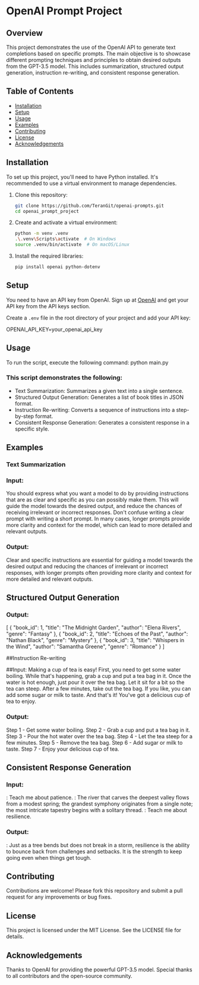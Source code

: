 # OpenAI Prompt Project

## Overview

This project demonstrates the use of the OpenAI API to generate text completions based on specific prompts. The main objective is to showcase different prompting techniques and principles to obtain desired outputs from the GPT-3.5 model. This includes summarization, structured output generation, instruction re-writing, and consistent response generation.

## Table of Contents

- [Installation](#installation)
- [Setup](#setup)
- [Usage](#usage)
- [Examples](#examples)
- [Contributing](#contributing)
- [License](#license)
- [Acknowledgements](#acknowledgements)

## Installation

To set up this project, you'll need to have Python installed. It's recommended to use a virtual environment to manage dependencies.

1. Clone this repository:
    ```bash
    git clone https://github.com/TeranGit/openai-prompts.git
    cd openai_prompt_project
    ```

2. Create and activate a virtual environment:
    ```bash
    python -m venv .venv
    .\.venv\Scripts\activate  # On Windows
    source .venv/bin/activate  # On macOS/Linux
    ```

3. Install the required libraries:
    ```bash
    pip install openai python-dotenv
    ```

## Setup

You need to have an API key from OpenAI. Sign up at [OpenAI](https://platform.openai.com/signup) and get your API key from the API keys section.

Create a `.env` file in the root directory of your project and add your API key:

OPENAI_API_KEY=your_openai_api_key

## Usage
To run the script, execute the following command:
python main.py

### This script demonstrates the following:

- Text Summarization: Summarizes a given text into a single sentence.
- Structured Output Generation: Generates a list of book titles in JSON format.
- Instruction Re-writing: Converts a sequence of instructions into a step-by-step format.
- Consistent Response Generation: Generates a consistent response in a specific style.

## Examples
### Text Summarization

### Input:
You should express what you want a model to do by providing instructions that are as clear and specific as you can possibly make them. This will guide the model towards the desired output, and reduce the chances of receiving irrelevant or incorrect responses. Don't confuse writing a clear prompt with writing a short prompt. In many cases, longer prompts provide more clarity and context for the model, which can lead to more detailed and relevant outputs.

### Output:

Clear and specific instructions are essential for guiding a model towards the desired output and reducing the chances of irrelevant or incorrect responses, with longer prompts often providing more clarity and context for more detailed and relevant outputs.

## Structured Output Generation

### Output:
[
    {
        "book_id": 1,
        "title": "The Midnight Garden",
        "author": "Elena Rivers",
        "genre": "Fantasy"
    },
    {
        "book_id": 2,
        "title": "Echoes of the Past",
        "author": "Nathan Black",
        "genre": "Mystery"
    },
    {
        "book_id": 3,
        "title": "Whispers in the Wind",
        "author": "Samantha Greene",
        "genre": "Romance"
    }
]

##Instruction Re-writing

##Input:
Making a cup of tea is easy! First, you need to get some water boiling. While that's happening, grab a cup and put a tea bag in it. Once the water is hot enough, just pour it over the tea bag. Let it sit for a bit so the tea can steep. After a few minutes, take out the tea bag. If you like, you can add some sugar or milk to taste. And that's it! You've got a delicious cup of tea to enjoy.

### Output:
Step 1 - Get some water boiling.
Step 2 - Grab a cup and put a tea bag in it.
Step 3 - Pour the hot water over the tea bag.
Step 4 - Let the tea steep for a few minutes.
Step 5 - Remove the tea bag.
Step 6 - Add sugar or milk to taste.
Step 7 - Enjoy your delicious cup of tea.

## Consistent Response Generation
### Input:
<child>: Teach me about patience.
<grandparent>: The river that carves the deepest valley flows from a modest spring; the grandest symphony originates from a single note; the most intricate tapestry begins with a solitary thread.
<child>: Teach me about resilience.

### Output:
<grandparent>: Just as a tree bends but does not break in a storm, resilience is the ability to bounce back from challenges and setbacks. It is the strength to keep going even when things get tough.

## Contributing
Contributions are welcome! Please fork this repository and submit a pull request for any improvements or bug fixes.

## License
This project is licensed under the MIT License. See the LICENSE file for details.

## Acknowledgements
Thanks to OpenAI for providing the powerful GPT-3.5 model.
Special thanks to all contributors and the open-source community.
